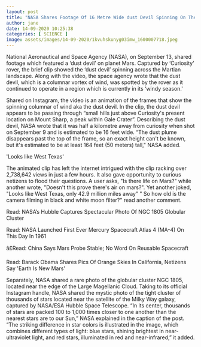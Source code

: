 ```yaml
---
layout: post
title: "NASA Shares Footage Of 16 Metre Wide dust Devil Spinning On The Martian Surface"
author: jane 
date: 14-09-2020 10:25:38 
categories: [ SCIENCE ] 
image: assets/images/14-09-2020/1kvuhskunyg03imw_1600007718.jpeg
---
```

National Aeronautical and Space Agency (NASA), on September 13, shared footage which featured a ‘dust devil’ on planet Mars. Captured by ‘Curiosity’ rover, the brief clip showed the ‘dust devil’ spinning across the Martian landscape. Along with the video, the space agency wrote that the dust devil, which is a columnar vortex of wind, was spotted by the rover as it continued to operate in a region which is currently in its ‘windy season.'

Shared on Instagram, the video is an animation of the frames that show the spinning columnar of wind aka the dust devil. In the clip, the dust devil appears to be passing through “small hills just above Curiosity's present location on Mount Sharp, a peak within Gale Crater”. Describing the dust devil, NASA wrote that it was half a kilometre away from curiosity when shot on September 9 and is estimated to be 16 feet wide. “The dust plume disappears past the top of the frame, so an exact height can't be known, but it's estimated to be at least 164 feet (50 meters) tall," NASA added.

'Looks like West Texas'

The animated clip has left the internet intrigued with the clip racking over 2,738,642 views in just a few hours. It also gave opportunity to curious netizens to flood their questions. A user asks, "Is there life on Mars?" while another wrote, "Doesn't this prove there's air on mars?". Yet another joked, "Looks like West Texas, only 42.9 million miles away" " So how old is the camera filming in black and white moon filter?" read another comment.

Read: NASA’s Hubble Captures Spectacular Photo Of NGC 1805 Globular Cluster

Read: NASA Launched First Ever Mercury Spacecraft Atlas 4 (MA-4) On This Day In 1961

â£Read: China Says Mars Probe Stable; No Word On Reusable Spacecraft

Read: Barack Obama Shares Pics Of Orange Skies In California, Netizens Say 'Earth Is New Mars'

Separately, NASA shared a rare photo of the globular cluster NGC 1805, located near the edge of the Large Magellanic Cloud. Taking to its official Instagram handle, NASA shared the mystic photo of the tight cluster of thousands of stars located near the satellite of the Milky Way galaxy, captured by NASA/ESA Hubble Space Telescope. “In its center, thousands of stars are packed 100 to 1,000 times closer to one another than the nearest stars are to our Sun,” NASA explained in the caption of the post. “The striking difference in star colors is illustrated in the image, which combines different types of light: blue stars, shining brightest in near-ultraviolet light, and red stars, illuminated in red and near-infrared,” it added.